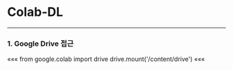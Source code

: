 # Colab-DL
----

### 1. Google Drive 접근

«««
from google.colab import drive
drive.mount('/content/drive')
«««

